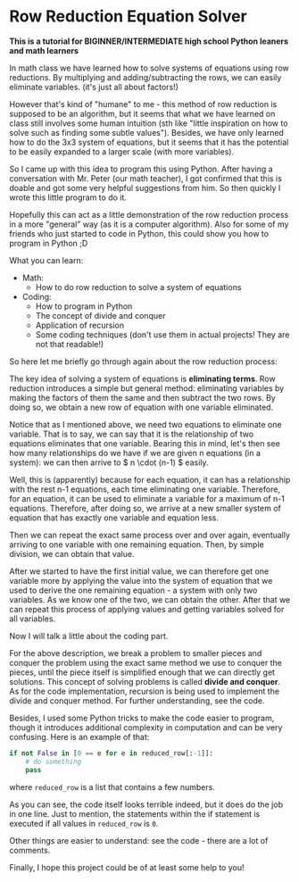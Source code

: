 Row Reduction Equation Solver
===

**This is a tutorial for BIGINNER/INTERMEDIATE high school Python leaners and math learners**

In math class we have learned how to solve systems of equations using row reductions. By multiplying and adding/subtracting the rows, we can easily eliminate variables. (it's just all about factors!) 

However that's kind of "humane" to me - this method of row reduction is supposed to be an algorithm, but it seems that what we have learned on class still involves some human intuition (sth like "little inspiration on how to solve such as finding some subtle values"). Besides, we have only learned how to do the 3x3 system of equations, but it seems that it has the potential to be easily expanded to a larger scale (with more variables).  

So I came up with this idea to program this using Python. After having a conversation with Mr. Peter (our math teacher), I got confirmed that this is doable and got some very helpful suggestions from him. So then quickly I wrote this little program to do it.

Hopefully this can act as a little demonstration of the row reduction process in a more "general" way (as it is a computer algorithm). Also for some of my friends who just started to code in Python, this could show you how to program in Python ;D

What you can learn:

- Math:
  - How to do row reduction to solve a system of equations
- Coding:
  - How to program in Python
  - The concept of divide and conquer
  - Application of recursion
  - Some coding techniques (don't use them in actual projects! They are not that readable!)

So here let me briefly go through again about the row reduction process:

The key idea of solving a system of equations is **eliminating terms**. Row reduction introduces a simple but general method: eliminating variables by making the factors of them the same and then subtract the two rows. By doing so, we obtain a new row of equation with one variable eliminated. 

Notice that as I mentioned above, we need two equations to eliminate one variable. That is to say, we can say that it is the relationship of two equations eliminates that one variable. Bearing this in mind, let's then see how many relationships do we have if we are given n equations (in a system): we can then arrive to  $ n \cdot (n-1) $ easily.

Well, this is (apparently) because for each equation, it can has a relationship with the rest n-1 equations, each time eliminating one variable. Therefore, for an equation, it can be used to eliminate a variable for a maximum of n-1 equations. Therefore, after doing so, we arrive at a new smaller system of equation that has exactly one variable and equation less.

Then we can repeat the exact same process over and over again, eventually arriving to one variable with one remaining equation. Then, by simple division, we can obtain that value. 

After we started to have the first initial value, we can therefore get one variable more by applying the value into the system of equation that we used to derive the one remaining equation - a system with only two variables. As we know one of the two, we can obtain the other. After that we can repeat this process of applying values and getting variables solved for all variables.

Now I will talk a little about the coding part.

For the above description, we break a problem to smaller pieces and conquer the problem using the exact same method we use to conquer the pieces, until the piece itself is simplified enough that we can directly get solutions. This concept of solving problems is called **divide and conquer**. As for the code implementation, recursion is being used to implement the divide and conquer method. For further understanding, see the code.

Besides, I used some Python tricks to make the code easier to program, though it introduces additional complexity in computation and can be very confusing. Here is an example of that:

```Python 
if not False in [0 == e for e in reduced_row[:-1]]:
	# do something
	pass
```

where `reduced_row` is a list that contains a few numbers. 

As you can see, the code itself looks terrible indeed, but it does do the job in one line. Just to mention, the statements within the if statement is executed if all values in `reduced_row` is `0`.

Other things are easier to understand: see the code - there are a lot of comments.



Finally, I hope this project could be of at least some help to you!